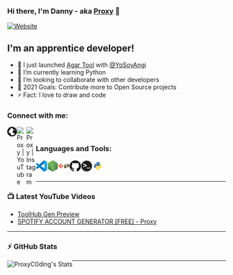### Hi there, I'm Danny - aka [Proxy][website] 👋

[![Website](https://img.shields.io/website?label=proxyop.me&style=for-the-badge&url=https%3A%2F%2Fproxyop.me)](https://proxyop.me)

## I'm an apprentice developer!

- 🔭 I just launched [Agar Tool][agarstudios] with [@YoSoyAngi][yosoyangi]
- 🌱 I’m currently learning Python
- 👯 I’m looking to collaborate with other developers
- 🥅 2021 Goals: Contribute more to Open Source projects
- ⚡ Fact: I love to draw and code

### Connect with me:

[<img align="left" alt="proxyop.me" width="22px" src="https://raw.githubusercontent.com/iconic/open-iconic/master/svg/globe.svg" />][website]
[<img align="left" alt="Proxy | YouTube" width="22px" src="https://cdn.jsdelivr.net/npm/simple-icons@v3/icons/youtube.svg" />][youtube]
[<img align="left" alt="Proxy | Instagram" width="22px" src="https://cdn.jsdelivr.net/npm/simple-icons@v3/icons/instagram.svg" />][instagram]

<br />

### Languages and Tools:

[<img align="left" alt="Visual Studio Code" width="26px" src="https://raw.githubusercontent.com/github/explore/80688e429a7d4ef2fca1e82350fe8e3517d3494d/topics/visual-studio-code/visual-studio-code.png" />][visualstudio]
[<img align="left" alt="Node.JS" width="26px" src="https://raw.githubusercontent.com/github/explore/80688e429a7d4ef2fca1e82350fe8e3517d3494d/topics/nodejs/nodejs.png" />][nodejs]
[<img align="left" alt="Git" width="26px" src="https://raw.githubusercontent.com/github/explore/80688e429a7d4ef2fca1e82350fe8e3517d3494d/topics/git/git.png" />][git]
[<img align="left" alt="GitHub" width="26px" src="https://raw.githubusercontent.com/github/explore/78df643247d429f6cc873026c0622819ad797942/topics/github/github.png" />][github]
[<img align="left" alt="Termux" width="26px" src="https://raw.githubusercontent.com/github/explore/80688e429a7d4ef2fca1e82350fe8e3517d3494d/topics/terminal/terminal.png" />][termux]
[<img align="left" alt="Python" width="26px" src="https://raw.githubusercontent.com/github/explore/80688e429a7d4ef2fca1e82350fe8e3517d3494d/topics/python/python.png" />][python]

<br />
<br />

---

### 📺 Latest YouTube Videos

<!-- YOUTUBE:START -->
- [ToolHub Gen Preview](https://www.youtube.com/watch?v=ogRNWDkzh2c)
- [SPOTIFY ACCOUNT GENERATOR [FREE] - Proxy](https://www.youtube.com/watch?v=j1u0a3jxZD4)
<!-- YOUTUBE:END -->

---


### ⚡ GitHub Stats

<img align="left" alt="ProxyC0ding's Stats" src="https://github-readme-stats.vercel.app/api?username=ProxyC0ding&show_icons=true&hide_border=true" />

---



[website]: https://proxyop.me
[youtube]: https://www.youtube.com/channel/UC1q9bHN1dy6jqi71fUjNvaw
[instagram]: https://www.instagram.com/proxywastaken99/
[visualstudio]: https://code.visualstudio.com/
[nodejs]: https://nodejs.org
[git]: https://git-scm.com/
[github]: https://github.com
[termux]: https://termux.com/
[agarstudios]: https://discord.gg/rBunT9U7U9
[yosoyangi]: https://github.com/YoSoyAngi
[python]: https://python.org
